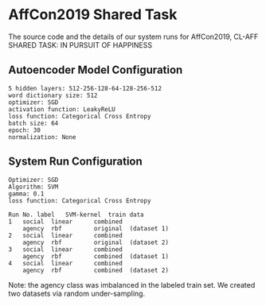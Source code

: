 # AffCon2019 Shared Task
The source code and the details of our system runs for AffCon2019, CL-AFF SHARED TASK: IN PURSUIT OF HAPPINESS

## Autoencoder Model Configuration
	5 hidden layers: 512-256-128-64-128-256-512 
	word dictionary size: 512
	optimizer: SGD
	activation function: LeakyReLU
	loss function: Categorical Cross Entropy
	batch size: 64
	epoch: 30
	normalization: None

## System Run Configuration

	Optimizer: SGD
	Algorithm: SVM
	gamma: 0.1
	loss function: Categorical Cross Entropy
	
	Run No.	label	SVM-kernel 	train data
	1 	social 	linear 		combined  
		agency 	rbf 		original  (dataset 1)
  	2 	social  linear 		combined  
		agency 	rbf 		original  (dataset 2)
  	3 	social 	linear 		combined  
		agency 	rbf  		combined  (dataset 1)
  	4 	social 	linear 		combined 
		agency 	rbf 		combined  (dataset 2)

Note: the agency class was imbalanced in the labeled train set. We created two datasets via random under-sampling. 
